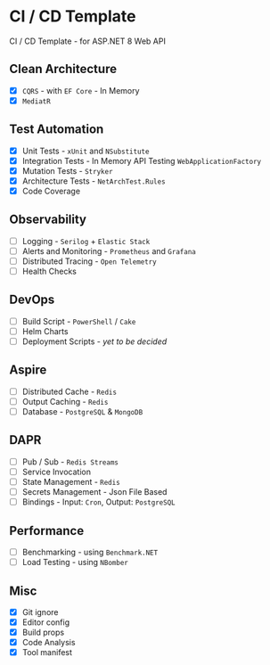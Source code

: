 # CI / CD Template

CI / CD Template - for ASP.NET 8 Web API

## Clean Architecture

- [x] `CQRS` - with `EF Core` - In Memory
- [x] `MediatR`

## Test Automation

- [x] Unit Tests - `xUnit` and `NSubstitute`
- [x] Integration Tests - In Memory API Testing `WebApplicationFactory`
- [x] Mutation Tests - `Stryker`
- [x] Architecture Tests - `NetArchTest.Rules`
- [x] Code Coverage

## Observability

- [ ] Logging - `Serilog` + `Elastic Stack`
- [ ] Alerts and Monitoring - `Prometheus` and `Grafana`
- [ ] Distributed Tracing - `Open Telemetry`
- [ ] Health Checks

## DevOps

- [ ] Build Script - `PowerShell` / `Cake`
- [ ] Helm Charts
- [ ] Deployment Scripts - *yet to be decided*

## Aspire

- [ ] Distributed Cache - `Redis`
- [ ] Output Caching - `Redis`
- [ ] Database - `PostgreSQL` & `MongoDB`

## DAPR

- [ ] Pub / Sub - `Redis Streams`
- [ ] Service Invocation
- [ ] State Management - `Redis`
- [ ] Secrets Management - Json File Based
- [ ] Bindings - Input: `Cron`, Output: `PostgreSQL`

## Performance

- [ ] Benchmarking - using `Benchmark.NET`
- [ ] Load Testing - using `NBomber`

## Misc

- [x] Git ignore
- [x] Editor config
- [x] Build props
- [x] Code Analysis
- [x] Tool manifest
